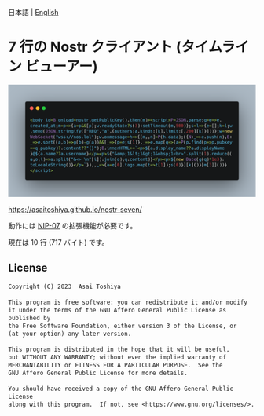 日本語 | [English](./README-en.md)

# 7 行の Nostr クライアント (タイムライン ビューアー)

![carbon.png](carbon.png)

https://asaitoshiya.github.io/nostr-seven/

動作には [NIP-07](https://github.com/nostr-protocol/nips/blob/master/07.md) の拡張機能が必要です。

現在は 10 行 (717 バイト) です。


## License

    Copyright (C) 2023  Asai Toshiya

    This program is free software: you can redistribute it and/or modify
    it under the terms of the GNU Affero General Public License as published by
    the Free Software Foundation, either version 3 of the License, or
    (at your option) any later version.

    This program is distributed in the hope that it will be useful,
    but WITHOUT ANY WARRANTY; without even the implied warranty of
    MERCHANTABILITY or FITNESS FOR A PARTICULAR PURPOSE.  See the
    GNU Affero General Public License for more details.

    You should have received a copy of the GNU Affero General Public License
    along with this program.  If not, see <https://www.gnu.org/licenses/>.

